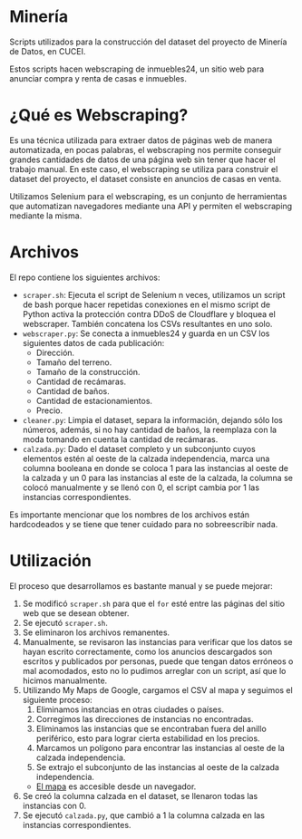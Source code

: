 # Minería
Scripts utilizados para la construcción del dataset del proyecto de Minería de Datos, en CUCEI.

Estos scripts hacen webscraping de inmuebles24, un sitio web para anunciar compra y renta de casas e inmuebles.

# ¿Qué es Webscraping?
Es una técnica utilizada para extraer datos de páginas web de manera automatizada, en pocas palabras, el webscraping nos permite conseguir grandes cantidades de datos de una página web sin tener que hacer el trabajo manual. En este caso, el webscraping se utiliza para construir el dataset del proyecto, el dataset consiste en anuncios de casas en venta.

Utilizamos Selenium para el webscraping, es un conjunto de herramientas que automatizan navegadores mediante una API y permiten el webscraping mediante la misma.

# Archivos
El repo contiene los siguientes archivos:
- `scraper.sh`: Ejecuta el script de Selenium n veces, utilizamos un script de bash porque hacer repetidas conexiones en el mismo script de Python
activa la protección contra DDoS de Cloudflare y bloquea el webscraper. También concatena los CSVs resultantes en uno solo.
- `webscraper.py`: Se conecta a inmuebles24 y guarda en un CSV los siguientes datos de cada publicación:
  - Dirección.
  - Tamaño del terreno.
  - Tamaño de la construcción.
  - Cantidad de recámaras.
  - Cantidad de baños.
  - Cantidad de estacionamientos.
  - Precio.
- `cleaner.py`: Limpia el dataset, separa la información, dejando sólo los números, además, si no hay cantidad de baños, la reemplaza con la moda tomando
en cuenta la cantidad de recámaras.
- `calzada.py`: Dado el dataset completo y un subconjunto cuyos elementos estén al oeste de la calzada independencia, marca una columna booleana en
donde se coloca 1 para las instancias al oeste de la calzada y un 0 para las instancias al este de la calzada, la columna se colocó manualmente y se
llenó con 0, el script cambia por 1 las instancias correspondientes.

Es importante mencionar que los nombres de los archivos están hardcodeados y se tiene que tener cuidado para no sobreescribir nada.

# Utilización
El proceso que desarrollamos es bastante manual y se puede mejorar:
1. Se modificó `scraper.sh` para que el `for` esté entre las páginas del sitio web que se desean obtener.
2. Se ejecutó `scraper.sh`.
2. Se eliminaron los archivos remanentes.
3. Manualmente, se revisaron las instancias para verificar que los datos se hayan escrito correctamente, como los anuncios descargados son escritos y
publicados por personas, puede que tengan datos erróneos o mal acomodados, esto no lo pudimos arreglar con un script, así que lo hicimos manualmente.
4. Utilizando My Maps de Google, cargamos el CSV al mapa y seguimos el siguiente proceso:
    1. Eliminamos instancias en otras ciudades o países.
    2. Corregimos las direcciones de instancias no encontradas.
    3. Eliminamos las instancias que se encontraban fuera del anillo periférico, esto para lograr cierta estabilidad en los precios.
    4. Marcamos un polígono para encontrar las instancias al oeste de la calzada independencia.
    5. Se extrajo el subconjunto de las instancias al oeste de la calzada independencia.
    - [El mapa](https://www.google.com/maps/d/u/1/edit?mid=1FHQUsdTBDr88wdZcOiM8Awf1FwmzNXQ&ll=20.658776894534554%2C-103.3306438&z=12) es accesible 
desde un navegador.
5. Se creó la columna calzada en el dataset, se llenaron todas las instancias con 0.
6. Se ejecutó `calzada.py`, que cambió a 1 la columna calzada en las instancias correspondientes.
